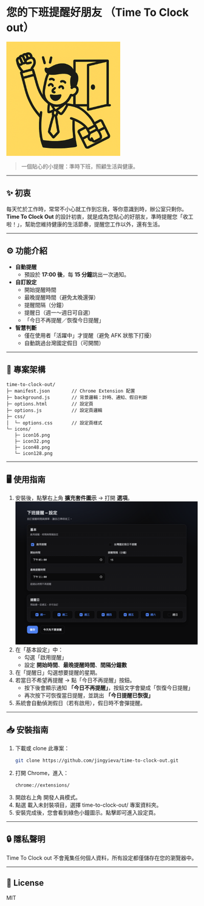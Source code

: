 # 您的下班提醒好朋友 （Time To Clock out）

<img src="./icons/icon128.png" width="300" height="300">

> 一個貼心的小提醒：準時下班，照顧生活與健康。

---

## ✨ 初衷
每天忙於工作時，常常不小心就工作到忘我，等你意識到時，辦公室只剩你。  
**Time To Clock Out** 的設計初衷，就是成為您貼心的好朋友，準時提醒您「收工啦！」，幫助您維持健康的生活節奏，提醒您工作以外，還有生活。

---

## ⚙️ 功能介紹
- **自動提醒**  
  - 預設於 **17:00 後**，每 **15 分鐘**跳出一次通知。
- **自訂設定**  
  - 開始提醒時間  
  - 最晚提醒時間（避免太晚還彈）  
  - 提醒間隔（分鐘）  
  - 提醒日（週一～週日可自選）  
  - 「今日不再提醒／恢復今日提醒」  
- **智慧判斷**  
  - 僅在使用者「活躍中」才提醒（避免 AFK 狀態下打擾）  
  - 自動跳過台灣國定假日（可開關）  

---

## 📂 專案架構
```arduino
time-to-clock-out/
├─ manifest.json        // Chrome Extension 配置
├─ background.js        // 背景邏輯：計時、通知、假日判斷
├─ options.html         // 設定頁
├─ options.js           // 設定頁邏輯
├─ css/
│  └─ options.css       // 設定頁樣式
└─ icons/
   ├─ icon16.png
   ├─ icon32.png
   ├─ icon48.png
   └─ icon128.png
```

---

## 🖥️ 使用指南
1. 安裝後，點擊右上角 **擴充套件圖示** → 打開 **選項**。
    ![Options Screenshot Placeholder](./docs/options-page-dark.png)
2. 在「基本設定」中：
   - 勾選「啟用提醒」
   - 設定 **開始時間**、**最晚提醒時間**、**間隔分鐘數**
3. 在「提醒日」勾選想要提醒的星期。
4. 若當日不希望再提醒 → 點「今日不再提醒」按鈕。  
   - 按下後會顯示通知 **「今日不再提醒」**，按鈕文字會變成「恢復今日提醒」  
   - 再次按下可恢復當日提醒，並跳出 **「今日提醒已恢復」**
5. 系統會自動偵測假日（若有啟用），假日時不會彈提醒。

---

## 📥 安裝指南
1. 下載或 clone 此專案：
   ```bash
   git clone https://github.com/jingyieva/time-to-clock-out.git
2. 打開 Chrome，進入：
    ```
    chrome://extensions/
    ```
3. 開啟右上角 開發人員模式。
4. 點選 載入未封裝項目，選擇 time-to-clock-out/ 專案資料夾。
5. 安裝完成後，您會看到綠色小鐘圖示。點擊即可進入設定頁。

---

## 🔒 隱私聲明

Time To Clock out 不會蒐集任何個人資料，所有設定都僅儲存在您的瀏覽器中。

---

## 📌 License

MIT
